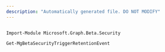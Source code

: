 ```yaml
---
description: "Automatically generated file. DO NOT MODIFY"
---
```


```powershellv2

Import-Module Microsoft.Graph.Beta.Security

Get-MgBetaSecurityTriggerRetentionEvent

```